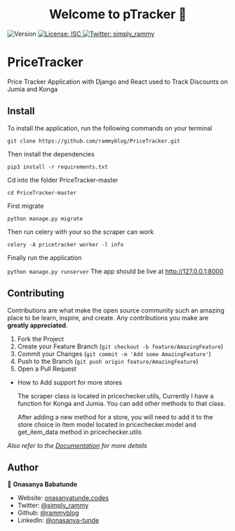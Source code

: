 <h1 align="center">Welcome to pTracker 👋</h1>
<p>
  <img alt="Version" src="https://img.shields.io/badge/version-1.0.0-blue.svg?cacheSeconds=2592000" />
  <a href="#" target="_blank">
    <img alt="License: ISC" src="https://img.shields.io/badge/License-ISC-yellow.svg" />
  </a>
  <a href="https://twitter.com/simply_rammy" target="_blank">
    <img alt="Twitter: simply_rammy" src="https://img.shields.io/twitter/follow/simply_rammy.svg?style=social" />
  </a>
</p>

# PriceTracker
Price Tracker Application with Django and React  used to Track Discounts on Jumia and Konga 

## Install
To install the application, run the following commands on your terminal

```git clone https://github.com/rammyblog/PriceTracker.git``` 

Then install the dependencies 

``` pip3 install -r requirements.txt ```

Cd into the folder PriceTracker-master

``` cd PriceTracker-master ```


First migrate 

``` python manage.py migrate ```

Then run celery with your so the scraper can work

``` celery -A pricetracker worker -l info ```

Finally run the application

``` python manage.py runserver ```
The app should be live at http://127.0.0.1:8000

## Contributing
Contributions are what make the open source community such an amazing place to be learn, inspire, and create. Any contributions you make are **greatly appreciated**.

1. Fork the Project
2. Create your Feature Branch (`git checkout -b feature/AmazingFeature`)
3. Commit your Changes (`git commit -m 'Add some AmazingFeature'`)
4. Push to the Branch (`git push origin feature/AmazingFeature`)
5. Open a Pull Request

* How to Add support for more stores
    
    The scraper class is located in pricechecker.utils, Currently I have a function for Konga and Jumia.
    You can add other methods to that class.
    
    After adding a new method for a store, you will need to add it to the store choice in Item model located in pricechecker.model and get_item_data method in pricechecker.utils

_Also refer to the [Documentation](https://store-tracker.herokuapp.com/api/docs/swagger/) for more details_


<!-- CONTACT -->
## Author

👤 **Onasanya Babatunde**

- Website: [onasanyatunde.codes](https://onasanyatunde.codes/)
- Twitter: [@simply_rammy](https://twitter.com/simply_rammy)
- Github: [@rammyblog](https://github.com/rammyblog)
- LinkedIn: [@onasanya-tunde](https://linkedin.com/in/onasanya-tunde)



